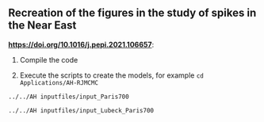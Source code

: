 ## Recreation of the figures in the study of spikes in the Near East
 **https://doi.org/10.1016/j.pepi.2021.106657**:

1. Compile the code

2. Execute the scripts to create the models, for example
`cd Applications/AH-RJMCMC`

`../../AH inputfiles/input_Paris700`

`../../AH inputfiles/input_Lubeck_Paris700`



